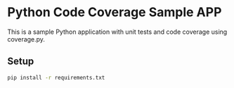 # Python Code Coverage Sample APP

This is a sample Python application with unit tests and code coverage using coverage.py.

## Setup
```bash
pip install -r requirements.txt